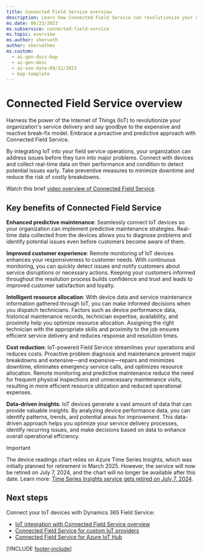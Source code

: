 ```yaml
---
title: Connected Field Service overview
description: Learn how Connected Field Service can revolutionize your organization's service delivery with IoT technology and predictive maintenance.
ms.date: 06/23/2023
ms.subservice: connected-field-service
ms.topic: overview
ms.author: vhorvath
author: vhorvathms
ms.custom:
  - ai-gen-docs-bap
  - ai-gen-desc
  - ai-seo-date:09/22/2023
  - bap-template
---
```


# Connected Field Service overview

Harness the power of the Internet of Things (IoT) to revolutionize your organization's service delivery and say goodbye to the expensive and reactive break-fix model. Embrace a proactive and predictive approach with Connected Field Service.

By integrating IoT into your field service operations, your organization can address issues before they turn into major problems. Connect with devices and collect real-time data on their performance and condition to detect potential issues early. Take preventive measures to minimize downtime and reduce the risk of costly breakdowns.

Watch this brief [video overview of Connected Field Service](https://www.youtube.com/watch?v=iMZpr5wVD_Q).

## Key benefits of Connected Field Service

**Enhanced predictive maintenance**: Seamlessly connect IoT devices so your organization can implement predictive maintenance strategies. Real-time data collected from the devices allows you to diagnose problems and identify potential issues even before customers become aware of them.  

**Improved customer experience**: Remote monitoring of IoT devices enhances your responsiveness to customer needs. With continuous monitoring, you can quickly detect issues and notify customers about service disruptions or necessary actions. Keeping your customers informed throughout the resolution process builds confidence and trust and leads to improved customer satisfaction and loyalty.

**Intelligent resource allocation**: With device data and service maintenance information gathered through IoT, you can make informed decisions when you dispatch technicians. Factors such as device performance data, historical maintenance records, technician expertise, availability, and proximity help you optimize resource allocation. Assigning the right technician with the appropriate skills and proximity to the job ensures efficient service delivery and reduces response and resolution times.

**Cost reduction**: IoT-powered Field Service streamlines your operations and reduces costs. Proactive problem diagnosis and maintenance prevent major breakdowns and extensive&mdash;and expensive&mdash;repairs and minimizes downtime, eliminates emergency service calls, and optimizes resource allocation. Remote monitoring and predictive maintenance reduce the need for frequent physical inspections and unnecessary maintenance visits, resulting in more efficient resource utilization and reduced operational expenses.

**Data-driven insights**: IoT devices generate a vast amount of data that can provide valuable insights. By analyzing device performance data, you can identify patterns, trends, and potential areas for improvement. This data-driven approach helps you optimize your service delivery processes, identify recurring issues, and make decisions based on data to enhance overall operational efficiency.

> [!IMPORTANT]
> The device readings chart relies on Azure Time Series Insights, which was initially planned for retirement in March 2025. However, the service will now be retired on July 7, 2024, and the chart will no longer be available after this date. Learn more: [Time Series Insights service gets retired on July 7, 2024](https://azure.microsoft.com/updates/we-re-retiring-azure-time-series-insights-on-7-july-2024-transition-to-azure-data-explorer).

## Next steps

Connect your IoT devices with Dynamics 365 Field Service:

- [IoT integration with Connected Field Service overview](cfs-connect-data-overview.md)
- [Connected Field Service for custom IoT providers](cfs-custom-iot-provider.md)
- [Connected Field Service for Azure IoT Hub](installation-setup-iothub.md)

[!INCLUDE [footer-include](../includes/footer-banner.md)]
